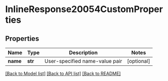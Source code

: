 # InlineResponse20054CustomProperties

## Properties
Name | Type | Description | Notes
------------ | ------------- | ------------- | -------------
**name** | **str** | User-specified name-value pair | [optional] 

[[Back to Model list]](../README.md#documentation-for-models) [[Back to API list]](../README.md#documentation-for-api-endpoints) [[Back to README]](../README.md)


